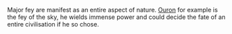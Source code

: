 Major fey are manifest as an entire aspect of nature. [Ouron](cosmology/fey/major_fey/ouron.md) for example is the fey of the sky, he wields immense power and could decide the fate of an entire civilisation if he so chose.